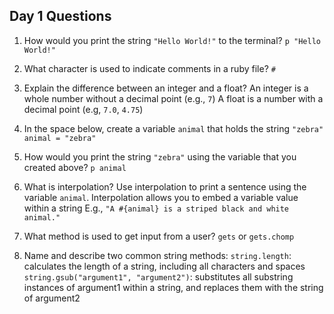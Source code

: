 ## Day 1 Questions

1. How would you print the string `"Hello World!"` to the terminal?
    `p "Hello World!"`

1. What character is used to indicate comments in a ruby file?
    `#`

1. Explain the difference between an integer and a float?
    An integer is a whole number without a decimal point (e.g., `7`)
    A float is a number with a decimal point (e.g, `7.0`, `4.75`)

1. In the space below, create a variable `animal` that holds the string `"zebra"`
    `animal = "zebra"`

1. How would you print the string `"zebra"` using the variable that you created above?
    `p animal`

1. What is interpolation? Use interpolation to print a sentence using the variable `animal`.
    Interpolation allows you to embed a variable value within a string
    E.g., `"A #{animal} is a striped black and white animal."`

1. What method is used to get input from a user?
    `gets` or `gets.chomp`

1. Name and describe two common string methods:
    `string.length`: calculates the length of a string, including all characters and spaces
    `string.gsub("argument1", "argument2")`: substitutes all substring instances of argument1 within a string, and replaces them with the string of argument2
